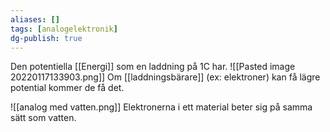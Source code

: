 ```yaml
---
aliases: []
tags: [analogelektronik]
dg-publish: true
---
```

Den potentiella [[Energi]] som en laddning på 1C har. 
![[Pasted image 20220117133903.png]]
Om [[laddningsbärare]] (ex: elektroner) kan få lägre potential kommer de få det.

![[analog med vatten.png]]
Elektronerna i ett material beter sig på samma sätt som vatten.